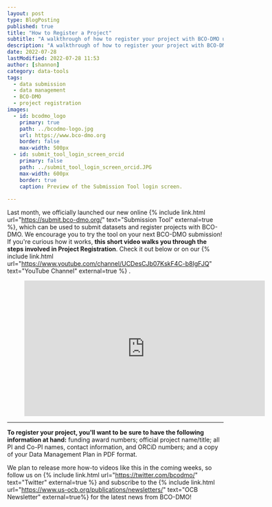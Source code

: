 ```yaml
---
layout: post
type: BlogPosting
published: true
title: "How to Register a Project"
subtitle: "A walkthrough of how to register your project with BCO-DMO using submit.bco-dmo.org"
description: "A walkthrough of how to register your project with BCO-DMO using submit.bco-dmo.org"
date: 2022-07-28
lastModified: 2022-07-28 11:53
author: [shannon]
category: data-tools
tags: 
  - data submission
  - data management
  - BCO-DMO
  - project registration
images:
  - id: bcodmo_logo
    primary: true
    path: ../bcodmo-logo.jpg
    url: https://www.bco-dmo.org
    border: false
    max-width: 500px
  - id: submit_tool_login_screen_orcid
    primary: false
    path: ../submit_tool_login_screen_orcid.JPG
    max-width: 600px
    border: true
    caption: Preview of the Submission Tool login screen.
 
---
```

Last month, we officially launched our new online {% include link.html url="https://submit.bco-dmo.org/" text="Submission Tool" external=true %}, which can be used to submit datasets and register projects with BCO-DMO. We encourage you to try the tool on your next BCO-DMO submission! If you're curious how it works, **this short video walks you through the steps involved in Project Registration**. Check it out below or on our {% include link.html url="https://www.youtube.com/channel/UCDesCJb07KskF4C-b8IgFJQ" text="YouTube Channel" external=true %} .

<!-- blank line -->
<figure class="video_container">
  <iframe width="560" height="315" src="https://www.youtube.com/embed/LWt1U6wbXaI" frameborder="0" allowfullscreen="true"> </iframe>
</figure>
<!-- blank line -->

---

**To register your project, you'll want to be sure to have the following information at hand:** funding award numbers; official project name/title; all PI and Co-PI names, contact information, and ORCiD numbers; and a copy of your Data Management Plan in PDF format.


We plan to release more how-to videos like this in the coming weeks, so follow us on {% include link.html url="https://twitter.com/bcodmo/" text="Twitter" external=true %} and subscribe to the {% include link.html url="https://www.us-ocb.org/publications/newsletters/" text="OCB Newsletter" external=true%} for the latest news from BCO-DMO!
